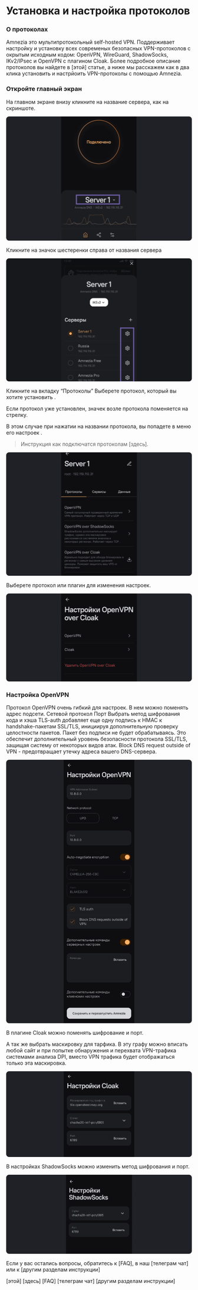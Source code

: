 # Установка и настройка протоколов

### О протоколах 

Amnezia это мультипротокольный self-hosted VPN. Поддерживает настройку и установку всех современых безопасных VPN-протоколов с окрытым исходным кодом: 
OpenVPN, WireGuard, ShadowSocks, IKv2/IPsec и OpenVPN с плагином Cloak. Более подробное описание протоколов вы найдете в [этой] статье, 
а ниже мы расскажем как в два клика установить и настрйоить VPN-протоколы c помощью Amnezia.
&nbsp;

### Откройте главный экран  

На главном экране  внизу  кликните на название сервера, как на скриншоте. 

![instruction 1](https://raw.githubusercontent.com/amnezia-vpn/amnezia.org-content/master/docs/ru/instructions/11_installation-configuration-protocols/img/icp_ru_1.png)

Кликните на значок шестеренки справа от названия сервера 


![instruction 1](https://raw.githubusercontent.com/amnezia-vpn/amnezia.org-content/master/docs/ru/instructions/11_installation-configuration-protocols/img/icp_ru_2.png)

Кликните на вкладку “Протоколы” 
Выберете протокол, который вы хотите установить .

Если протокол уже установлен, значек возле протокола поменяется на стрелку.  

В этом случае при нажатии на названии  протокола, вы попадете в меню его настроек . 

>Инструкция как подключатся протоколам [здесь].

![instruction 1](https://raw.githubusercontent.com/amnezia-vpn/amnezia.org-content/master/docs/ru/instructions/11_installation-configuration-protocols/img/icp_ru_3.png)

Выберете протокол или плагин для изменения настроек.

![instruction 1](https://raw.githubusercontent.com/amnezia-vpn/amnezia.org-content/master/docs/ru/instructions/11_installation-configuration-protocols/img/icp_ru_4.png)

### Настройка OpenVPN

Протокол  OpenVPN очень гибкий для настроек.
В нем можно поменять адрес подсети. 
Сетевой протокол 
Порт 
Выбрать метод  шифрования кода и хэша
TLS-auth добавляет еще одну подпись к HMAC к handshake-пакетам SSL/TLS, инициируя дополнительную проверку целостности пакетов. Пакет без подписи не будет обрабатываясь. 
Это обеспечит дополнительный уровень безопасности протокола SSL/TLS, защищая систему от некоторых видов атак. 
Block DNS request outside of VPN - предотвращает утечку адреса вашего  DNS-сервера.

![instruction 1](https://raw.githubusercontent.com/amnezia-vpn/amnezia.org-content/master/docs/ru/instructions/11_installation-configuration-protocols/img/icp_ru_5.png)

В плагине Cloak  можно поменять шифрование и порт. 

А так же выбрать маскировку для тарфика. 
В эту графу можно вписать любой сайт и при попытке  обнаружения и перехвата  VPN-трафика  системами анализа DPI,  вместо VPN трафика будет  отображаться только  эта маскировка.

![instruction 1](https://raw.githubusercontent.com/amnezia-vpn/amnezia.org-content/master/docs/ru/instructions/11_installation-configuration-protocols/img/icp_ru_6.png)

В настройках ShadowSocks можно изменить метод шифрования и порт. 

![instruction 1](https://raw.githubusercontent.com/amnezia-vpn/amnezia.org-content/master/docs/ru/instructions/11_installation-configuration-protocols/img/icp_ru_7.png)

Если у вас остались вопросы, обратитесь к [FAQ], в наш [телеграм чат] или к [другим разделам инструкции]

[amnezia-site-ext-link]: https://amnezia-web-nx1r.vercel.app
[about-int-link]: /about
[этой] 
[здесь]
[FAQ]
[телеграм чат]
[другим разделам инструкции]

















